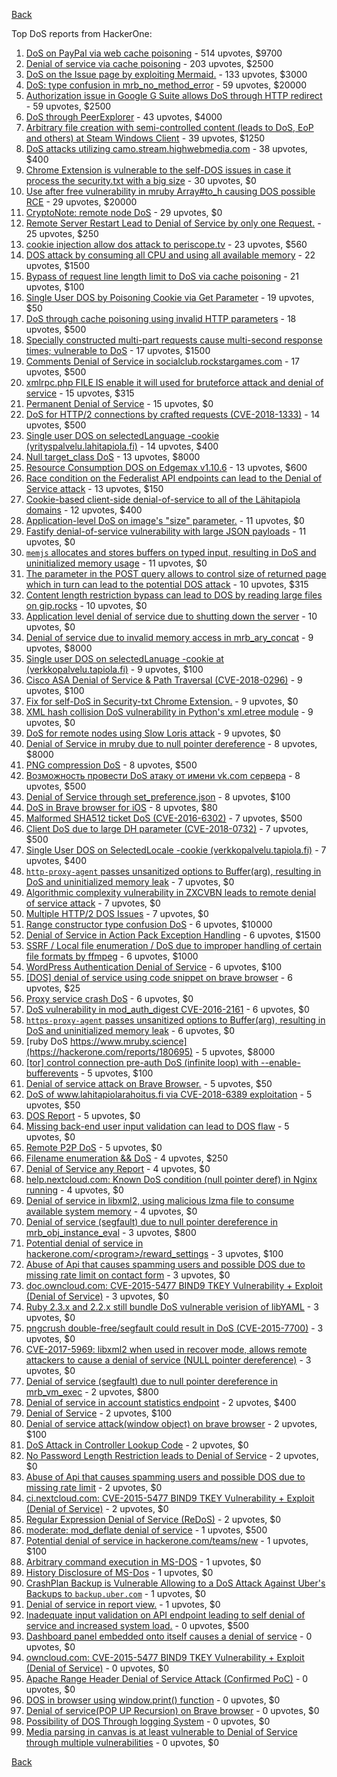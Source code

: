 [Back](../README.md)

Top DoS reports from HackerOne:

1. [DoS on PayPal via web cache poisoning](https://hackerone.com/reports/622122) - 514 upvotes, $9700
2. [Denial of service via cache poisoning](https://hackerone.com/reports/409370) - 203 upvotes, $2500
3. [DoS on the Issue page by exploiting Mermaid.](https://hackerone.com/reports/470067) - 133 upvotes, $3000
4. [DoS: type confusion in mrb_no_method_error](https://hackerone.com/reports/181871) - 59 upvotes, $20000
5. [Authorization issue in Google G Suite allows DoS through HTTP redirect](https://hackerone.com/reports/191196) - 59 upvotes, $2500
6. [DoS through PeerExplorer](https://hackerone.com/reports/363636) - 43 upvotes, $4000
7. [Arbitrary file creation with semi-controlled content (leads to DoS, EoP and others) at Steam Windows Client](https://hackerone.com/reports/682774) - 39 upvotes, $1250
8. [DoS attacks utilizing camo.stream.highwebmedia.com](https://hackerone.com/reports/507525) - 38 upvotes, $400
9. [Chrome Extension is vulnerable to the self-DOS issues in case it process the security.txt with a big size](https://hackerone.com/reports/290955) - 30 upvotes, $0
10. [Use after free vulnerability in mruby Array#to_h causing DOS possible RCE](https://hackerone.com/reports/181321) - 29 upvotes, $20000
11. [CryptoNote: remote node DoS](https://hackerone.com/reports/506595) - 29 upvotes, $0
12. [Remote Server Restart Lead to Denial of Service by only one Request.](https://hackerone.com/reports/114698) - 25 upvotes, $250
13. [cookie injection allow dos attack to periscope.tv](https://hackerone.com/reports/583819) - 23 upvotes, $560
14. [DOS attack by consuming all CPU and using all available memory](https://hackerone.com/reports/479144) - 22 upvotes, $1500
15. [Bypass of request line length limit to DoS via cache poisoning](https://hackerone.com/reports/350847) - 21 upvotes, $100
16. [Single User DOS by Poisoning Cookie via Get Parameter](https://hackerone.com/reports/416966) - 19 upvotes, $50
17. [DoS through cache poisoning using invalid HTTP parameters](https://hackerone.com/reports/326639) - 18 upvotes, $500
18. [Specially constructed multi-part requests cause multi-second response times; vulnerable to DoS](https://hackerone.com/reports/431561) - 17 upvotes, $1500
19. [Comments Denial of Service in socialclub.rockstargames.com](https://hackerone.com/reports/214370) - 17 upvotes, $500
20. [xmlrpc.php FILE IS enable it will used for bruteforce attack and denial of service](https://hackerone.com/reports/325040) - 15 upvotes, $315
21. [Permanent Denial of Service](https://hackerone.com/reports/5534) - 15 upvotes, $0
22. [DoS for HTTP/2 connections by crafted requests (CVE-2018-1333)](https://hackerone.com/reports/384839) - 14 upvotes, $500
23. [Single user DOS on selectedLanguage -cookie (yrityspalvelu.lahitapiola.fi)](https://hackerone.com/reports/201723) - 14 upvotes, $400
24. [Null target_class DoS](https://hackerone.com/reports/183405) - 13 upvotes, $8000
25. [Resource Consumption DOS on Edgemax v1.10.6](https://hackerone.com/reports/406614) - 13 upvotes, $600
26. [Race condition on the Federalist API endpoints can lead to the Denial of Service attack](https://hackerone.com/reports/249319) - 13 upvotes, $150
27. [Cookie-based client-side denial-of-service to all of the Lähitapiola domains](https://hackerone.com/reports/129001) - 12 upvotes, $400
28. [Application-level DoS on image's "size" parameter.](https://hackerone.com/reports/247700) - 11 upvotes, $0
29. [Fastify denial-of-service vulnerability with large JSON payloads](https://hackerone.com/reports/303632) - 11 upvotes, $0
30. [`memjs` allocates and stores buffers on typed input, resulting in DoS and uninitialized memory usage](https://hackerone.com/reports/319809) - 11 upvotes, $0
31. [The parameter in the POST query allows to control size of returned page which in turn can lead to the potential DOS attack](https://hackerone.com/reports/300391) - 10 upvotes, $315
32. [Content length restriction bypass can lead to DOS by reading large files on gip.rocks](https://hackerone.com/reports/203388) - 10 upvotes, $0
33. [Application level denial of service due to shutting down the server](https://hackerone.com/reports/627376) - 10 upvotes, $0
34. [Denial of service due to invalid memory access in mrb_ary_concat](https://hackerone.com/reports/184712) - 9 upvotes, $8000
35. [Single user DOS on selectedLanuage -cookie at (verkkopalvelu.tapiola.fi)](https://hackerone.com/reports/212523) - 9 upvotes, $100
36. [Cisco ASA Denial of Service &amp; Path Traversal (CVE-2018-0296)](https://hackerone.com/reports/378698) - 9 upvotes, $100
37. [Fix for self-DoS in Security-txt Chrome Extension.](https://hackerone.com/reports/299460) - 9 upvotes, $0
38. [XML hash collision DoS vulnerability in Python's xml.etree module](https://hackerone.com/reports/412673) - 9 upvotes, $0
39. [DoS for remote nodes using Slow Loris attack](https://hackerone.com/reports/416494) - 9 upvotes, $0
40. [Denial of Service in mruby due to null pointer dereference](https://hackerone.com/reports/181232) - 8 upvotes, $8000
41. [PNG compression DoS](https://hackerone.com/reports/454) - 8 upvotes, $500
42. [Возможность провести DoS атаку от имени vk.com сервера](https://hackerone.com/reports/183352) - 8 upvotes, $500
43. [Denial of Service through set_preference.json](https://hackerone.com/reports/166682) - 8 upvotes, $100
44. [DoS in Brave browser for iOS](https://hackerone.com/reports/357665) - 8 upvotes, $80
45. [Malformed SHA512 ticket DoS (CVE-2016-6302)](https://hackerone.com/reports/221787) - 7 upvotes, $500
46. [Client DoS due to large DH parameter (CVE-2018-0732)](https://hackerone.com/reports/364964) - 7 upvotes, $500
47. [Single User DOS on SelectedLocale -cookie (verkkopalvelu.tapiola.fi)](https://hackerone.com/reports/212508) - 7 upvotes, $400
48. [`http-proxy-agent` passes unsanitized options to Buffer(arg), resulting in DoS and uninitialized memory leak](https://hackerone.com/reports/321631) - 7 upvotes, $0
49. [Algorithmic complexity vulnerability in ZXCVBN leads to remote denial of service attack](https://hackerone.com/reports/542897) - 7 upvotes, $0
50. [Multiple HTTP/2 DOS Issues](https://hackerone.com/reports/589739) - 7 upvotes, $0
51. [Range constructor type confusion DoS](https://hackerone.com/reports/181910) - 6 upvotes, $10000
52. [Denial of Service in Action Pack Exception Handling](https://hackerone.com/reports/42797) - 6 upvotes, $1500
53. [SSRF / Local file enumeration / DoS due to improper handling of certain file formats by ffmpeg](https://hackerone.com/reports/115978) - 6 upvotes, $1000
54. [WordPress Authentication Denial of Service](https://hackerone.com/reports/163307) - 6 upvotes, $100
55. [[DOS] denial of service using code snippet on brave browser](https://hackerone.com/reports/181558) - 6 upvotes, $25
56. [Proxy service crash DoS](https://hackerone.com/reports/13652) - 6 upvotes, $0
57. [DoS vulnerability in mod_auth_digest CVE-2016-2161](https://hackerone.com/reports/194065) - 6 upvotes, $0
58. [`https-proxy-agent` passes unsanitized options to Buffer(arg), resulting in DoS and uninitialized memory leak](https://hackerone.com/reports/319532) - 6 upvotes, $0
59. [ruby DoS https://www.mruby.science](https://hackerone.com/reports/180695) - 5 upvotes, $8000
60. [[tor] control connection pre-auth DoS (infinite loop) with --enable-bufferevents](https://hackerone.com/reports/113424) - 5 upvotes, $100
61. [Denial of service attack on Brave Browser.](https://hackerone.com/reports/176066) - 5 upvotes, $50
62. [DoS of www.lahitapiolarahoitus.fi via CVE-2018-6389 exploitation](https://hackerone.com/reports/335177) - 5 upvotes, $50
63. [DOS Report](https://hackerone.com/reports/127827) - 5 upvotes, $0
64. [Missing back-end user input validation can lead to DOS flaw](https://hackerone.com/reports/361337) - 5 upvotes, $0
65. [Remote P2P DoS](https://hackerone.com/reports/592200) - 5 upvotes, $0
66. [Filename enumeration &amp;&amp; DoS](https://hackerone.com/reports/174524) - 4 upvotes, $250
67. [Denial of Service any Report](https://hackerone.com/reports/118663) - 4 upvotes, $0
68. [help.nextcloud.com: Known DoS condition (null pointer deref) in Nginx running](https://hackerone.com/reports/145409) - 4 upvotes, $0
69. [Denial of service in libxml2, using malicious lzma file to consume available system memory](https://hackerone.com/reports/270059) - 4 upvotes, $0
70. [Denial of service (segfault) due to null pointer dereference in mrb_obj_instance_eval](https://hackerone.com/reports/202582) - 3 upvotes, $800
71. [Potential denial of service in hackerone.com/&lt;program&gt;/reward_settings](https://hackerone.com/reports/63865) - 3 upvotes, $100
72. [Abuse of Api that causes spamming users and possible DOS due to missing rate limit on contact form](https://hackerone.com/reports/223542) - 3 upvotes, $0
73. [doc.owncloud.com: CVE-2015-5477 BIND9 TKEY Vulnerability + Exploit (Denial of Service)](https://hackerone.com/reports/217381) - 3 upvotes, $0
74. [Ruby 2.3.x and 2.2.x still bundle DoS vulnerable verision of libYAML](https://hackerone.com/reports/235842) - 3 upvotes, $0
75. [pngcrush double-free/segfault could result in DoS (CVE-2015-7700)](https://hackerone.com/reports/93546) - 3 upvotes, $0
76. [CVE-2017-5969: libxml2 when used in recover mode, allows remote attackers to cause a denial of service (NULL pointer dereference)](https://hackerone.com/reports/262665) - 3 upvotes, $0
77. [Denial of service (segfault) due to null pointer dereference in mrb_vm_exec](https://hackerone.com/reports/202584) - 2 upvotes, $800
78. [Denial of service in account statistics endpoint](https://hackerone.com/reports/136221) - 2 upvotes, $400
79. [Denial of Service](https://hackerone.com/reports/17785) - 2 upvotes, $100
80. [Denial of service attack(window object) on brave browser](https://hackerone.com/reports/176197) - 2 upvotes, $100
81. [DoS Attack in Controller Lookup Code](https://hackerone.com/reports/83962) - 2 upvotes, $0
82. [No Password Length Restriction leads to Denial of Service](https://hackerone.com/reports/223854) - 2 upvotes, $0
83. [Abuse of Api that causes spamming users and possible DOS due to missing rate limit](https://hackerone.com/reports/223557) - 2 upvotes, $0
84. [ci.nextcloud.com: CVE-2015-5477 BIND9 TKEY Vulnerability + Exploit (Denial of Service)](https://hackerone.com/reports/237860) - 2 upvotes, $0
85. [Regular Expression Denial of Service (ReDoS)](https://hackerone.com/reports/317548) - 2 upvotes, $0
86. [moderate: mod_deflate denial of service](https://hackerone.com/reports/20861) - 1 upvotes, $500
87. [Potential denial of service in hackerone.com/teams/new](https://hackerone.com/reports/13748) - 1 upvotes, $100
88. [Arbitrary command execution in MS-DOS](https://hackerone.com/reports/5499) - 1 upvotes, $0
89. [History Disclosure of MS-Dos](https://hackerone.com/reports/5549) - 1 upvotes, $0
90. [CrashPlan Backup is Vulnerable Allowing to a DoS Attack Against Uber's Backups to ```backup.uber.com```](https://hackerone.com/reports/131560) - 1 upvotes, $0
91. [Denial of service in report view.](https://hackerone.com/reports/140720) - 1 upvotes, $0
92. [Inadequate input validation on API endpoint leading to self denial of service and increased system load.](https://hackerone.com/reports/90912) - 0 upvotes, $500
93. [Dashboard panel embedded onto itself causes a denial of service](https://hackerone.com/reports/85011) - 0 upvotes, $0
94. [owncloud.com: CVE-2015-5477 BIND9 TKEY Vulnerability + Exploit (Denial of Service)](https://hackerone.com/reports/89097) - 0 upvotes, $0
95. [Apache Range Header Denial of Service Attack (Confirmed PoC)](https://hackerone.com/reports/88904) - 0 upvotes, $0
96. [DOS in browser using window.print() function](https://hackerone.com/reports/176364) - 0 upvotes, $0
97. [Denial of service(POP UP Recursion) on Brave browser](https://hackerone.com/reports/179248) - 0 upvotes, $0
98. [Possibility of DOS Through logging System](https://hackerone.com/reports/242489) - 0 upvotes, $0
99. [Media parsing in canvas is at least vulnerable to Denial of Service through multiple vulnerabilities](https://hackerone.com/reports/315037) - 0 upvotes, $0


[Back](../README.md)